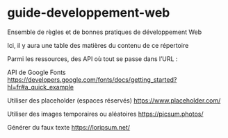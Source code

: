 # guide-developpement-web
Ensemble de règles et de bonnes pratiques de développement Web

Ici, il y aura une table des matières du contenu de ce répertoire

Parmi les ressources, des API où tout se passe dans l’URL :

API de Google Fonts
https://developers.google.com/fonts/docs/getting_started?hl=fr#a_quick_example

Utiliser des placeholder (espaces réservés)
https://www.placeholder.com/

Utiliser des images temporaires ou aléatoires
https://picsum.photos/

Générer du faux texte
https://loripsum.net/
